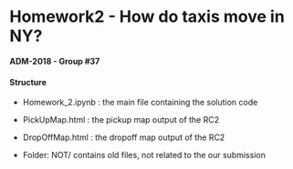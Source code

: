 
# Homework2 - How do taxis move in NY?
__ADM-2018 - Group #37__

#### Structure
* Homework_2.ipynb : the main file containing the solution code
* PickUpMap.html : the pickup map output of the RC2
* DropOffMap.html : the dropoff map output of the RC2

* Folder: NOT/
    contains old files, not related to the our submission



```python

```
